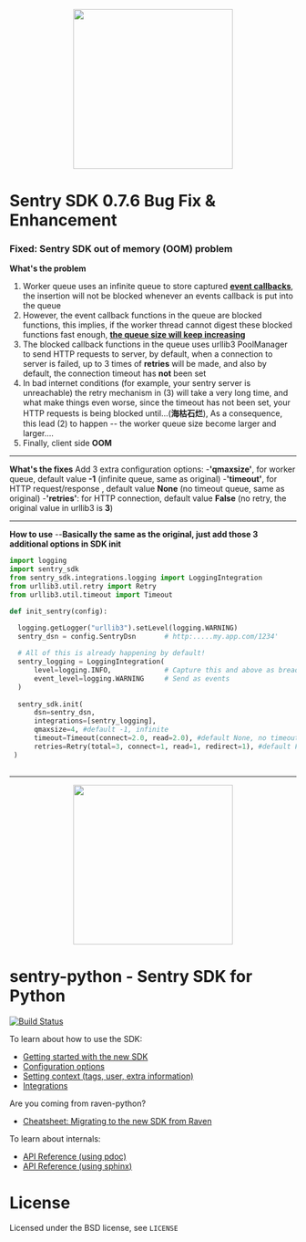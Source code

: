 <p align="center">
    <a href="https://github.com/wujinzhou/python_sentry-sdk_bugfix_and_enhancement/tree/0.7.6" target="_blank" align="center">
        <img src="https://avatars1.githubusercontent.com/u/9814452" width="280">
    </a>
</p>

# Sentry SDK 0.7.6 Bug Fix & Enhancement 

### Fixed: Sentry SDK out of memory (OOM) problem
**What's the problem**
1. Worker queue uses an infinite queue to store captured **<u>event callbacks</u>**, the insertion will not be blocked whenever an events callback is put into the  queue 
2. However, the event callback functions in the queue are blocked functions, this implies, if the worker thread cannot digest these blocked functions fast enough, **<u>the queue size will keep increasing</u>**
3. The blocked callback functions in the queue uses urllib3 PoolManager to send HTTP requests to server, by default, when a connection to server is failed, up to 3 times of **retries** will be made, and also by default, the connection timeout has **not** been set
4. In bad internet conditions (for example, your sentry server is unreachable) the retry mechanism in (3) will take a very long time, and what make things even worse, since the timeout has not been set, your HTTP requests is being blocked until...(**海枯石烂**),  As a consequence, this lead (2) to happen -- the worker queue size become larger and larger....
5. Finally, client side **OOM**

---
**What's the fixes**
Add 3 extra configuration  options:
-**'qmaxsize'**, for worker queue, default value **-1** (infinite queue, same as original)
-**'timeout'**, for HTTP request/response , default value **None** (no timeout queue, same as original)
-**'retries'**: for HTTP connection, default value **False** (no retry, the original value in urllib3 is **3**)

---
**How to use**
--**Basically the same as the original, just add those 3 additional options in SDK init** 
```python
import logging  
import sentry_sdk  
from sentry_sdk.integrations.logging import LoggingIntegration  
from urllib3.util.retry import Retry  
from urllib3.util.timeout import Timeout

def init_sentry(config):  

  logging.getLogger("urllib3").setLevel(logging.WARNING)   
  sentry_dsn = config.SentryDsn       # http:.....my.app.com/1234'
  
  # All of this is already happening by default!  
  sentry_logging = LoggingIntegration(  
      level=logging.INFO,             # Capture this and above as breadcrumbs  
      event_level=logging.WARNING     # Send as events  
  )  
  
  sentry_sdk.init(  
      dsn=sentry_dsn,  
      integrations=[sentry_logging],  
      qmaxsize=4, #default -1, infinite 
      timeout=Timeout(connect=2.0, read=2.0), #default None, no timeout 
      retries=Retry(total=3, connect=1, read=1, redirect=1), #default False, no retry
 )
 
```
---

<p align="center">
    <a href="https://sentry.io" target="_blank" align="center">
        <img src="https://sentry-brand.storage.googleapis.com/sentry-logo-black.png" width="280">
    </a>
</p>

# sentry-python - Sentry SDK for Python

[![Build Status](https://travis-ci.com/getsentry/sentry-python.svg?branch=master)](https://travis-ci.com/getsentry/sentry-python)

To learn about how to use the SDK:

- [Getting started with the new SDK](https://docs.sentry.io/quickstart/?platform=python)
- [Configuration options](https://docs.sentry.io/error-reporting/configuration/?platform=python)
- [Setting context (tags, user, extra information)](https://docs.sentry.io/enriching-error-data/context/?platform=python)
- [Integrations](https://docs.sentry.io/platforms/python/)

Are you coming from raven-python?

- [Cheatsheet: Migrating to the new SDK from Raven](https://forum.sentry.io/t/switching-to-sentry-python/4733)

To learn about internals:

- [API Reference (using pdoc)](https://getsentry.github.io/sentry-python/)
- [API Reference (using sphinx)](https://www.pydoc.io/search/?package=sentry-sdk)

# License

Licensed under the BSD license, see `LICENSE`
